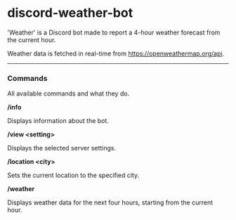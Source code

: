 # discord-weather-bot

'Weather' is a Discord bot made to report a 4-hour weather forecast from the current hour.

Weather data is fetched in real-time from https://openweathermap.org/api.

---

### Commands

All available commands and what they do.

**/info**

Displays information about the bot.

**/view \<setting>**
  
Displays the selected server settings.
  
**/location \<city>**
  
Sets the current location to the specified city.
  
**/weather**
  
Displays weather data for the next four hours, starting from the current hour.
